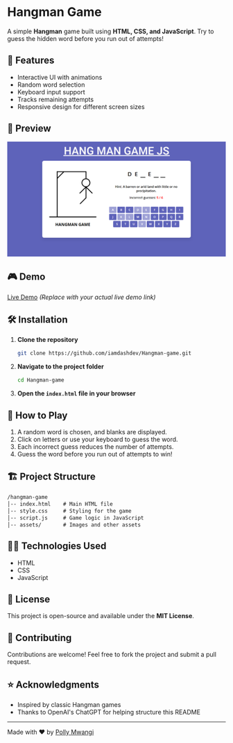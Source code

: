 # Hangman Game

A simple **Hangman** game built using **HTML, CSS, and JavaScript**. Try to guess the hidden word before you run out of attempts!

## 🚀 Features
- Interactive UI with animations
- Random word selection
- Keyboard input support
- Tracks remaining attempts
- Responsive design for different screen sizes

## 📸 Preview
![Hangman Game Screenshot](hangman.png) 

## 🎮 Demo
[Live Demo](https://your-live-demo-link.com) *(Replace with your actual live demo link)*

## 🛠️ Installation
1. **Clone the repository**
   ```sh
   git clone https://github.com/iamdashdev/Hangman-game.git
   ```
2. **Navigate to the project folder**
   ```sh
   cd Hangman-game
   ```
3. **Open the `index.html` file in your browser**

## 📜 How to Play
1. A random word is chosen, and blanks are displayed.
2. Click on letters or use your keyboard to guess the word.
3. Each incorrect guess reduces the number of attempts.
4. Guess the word before you run out of attempts to win!

## 🏗️ Project Structure
```
/hangman-game
│-- index.html    # Main HTML file
│-- style.css     # Styling for the game
│-- script.js     # Game logic in JavaScript
│-- assets/       # Images and other assets
```

## 🧑‍💻 Technologies Used
- HTML
- CSS
- JavaScript

## 📜 License
This project is open-source and available under the **MIT License**.

## 🤝 Contributing
Contributions are welcome! Feel free to fork the project and submit a pull request.

## ⭐ Acknowledgments
- Inspired by classic Hangman games
- Thanks to OpenAI's ChatGPT for helping structure this README

---
Made with ❤️ by [Polly Mwangi](https://github.com/iamdashdev)

